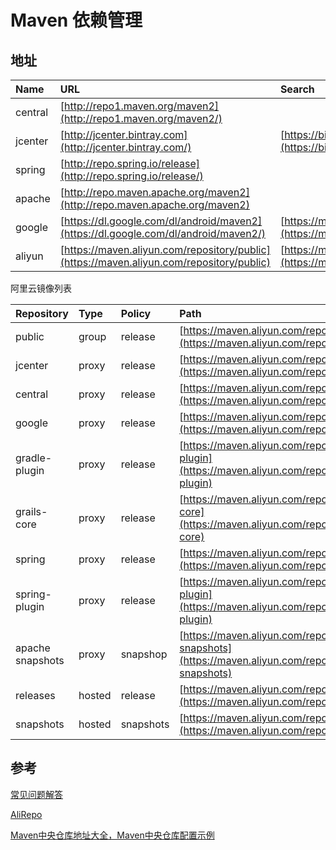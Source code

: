 # Maven 依赖管理

## 地址

| Name | URL | Search |
| :--- | :--- | :--- |
| central | [http://repo1.maven.org/maven2](http://repo1.maven.org/maven2/) |  |
| jcenter | [http://jcenter.bintray.com](http://jcenter.bintray.com/) | [https://bintray.com](https://bintray.com/) |
| spring | [http://repo.spring.io/release](http://repo.spring.io/release/) |  |
| apache | [http://repo.maven.apache.org/maven2](http://repo.maven.apache.org/maven2) |  |
| google | [https://dl.google.com/dl/android/maven2](https://dl.google.com/dl/android/maven2/) | [https://maven.google.com](https://maven.google.com/) |
| aliyun | [https://maven.aliyun.com/repository/public](https://maven.aliyun.com/repository/public) | [https://maven.aliyun.com/mvn/search](https://maven.aliyun.com/mvn/search) |

阿里云镜像列表

| Repository | Type | Policy | Path |
| :--- | :--- | :--- | :--- |
| public | group | release | [https://maven.aliyun.com/repository/public](https://maven.aliyun.com/repository/public) |
| jcenter | proxy | release | [https://maven.aliyun.com/repository/jcenter](https://maven.aliyun.com/repository/jcenter) |
| central | proxy | release | [https://maven.aliyun.com/repository/central](https://maven.aliyun.com/repository/central) |
| google | proxy | release | [https://maven.aliyun.com/repository/google](https://maven.aliyun.com/repository/google) |
| gradle-plugin | proxy | release | [https://maven.aliyun.com/repository/gradle-plugin](https://maven.aliyun.com/repository/gradle-plugin) |
| grails-core | proxy | release | [https://maven.aliyun.com/repository/grails-core](https://maven.aliyun.com/repository/grails-core) |
| spring | proxy | release | [https://maven.aliyun.com/repository/spring](https://maven.aliyun.com/repository/spring) |
| spring-plugin | proxy | release | [https://maven.aliyun.com/repository/spring-plugin](https://maven.aliyun.com/repository/spring-plugin) |
| apache snapshots | proxy | snapshop | [https://maven.aliyun.com/repository/apache-snapshots](https://maven.aliyun.com/repository/apache-snapshots) |
| releases | hosted | release | [https://maven.aliyun.com/repository/releases](https://maven.aliyun.com/repository/releases) |
| snapshots | hosted | snapshots | [https://maven.aliyun.com/repository/snapshots](https://maven.aliyun.com/repository/snapshots) |

## 参考

[常见问题解答](https://yq.aliyun.com/articles/621196) 

[AliRepo](http://maven.aliyun.com/mvn/view)

[Maven中央仓库地址大全，Maven中央仓库配置示例](https://blog.csdn.net/Hello_World_QWP/article/details/82463799)

